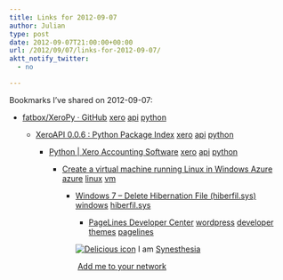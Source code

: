 ```yaml
---
title: Links for 2012-09-07
author: Julian
type: post
date: 2012-09-07T21:00:00+00:00
url: /2012/09/07/links-for-2012-09-07/
aktt_notify_twitter:
  - no

---
```

Bookmarks I&#8217;ve shared on 2012-09-07:

  * [fatbox/XeroPy &middot; GitHub][1] 
    [xero][2] [api][3] [python][4] </li> 
    
      * [XeroAPI 0.0.6 : Python Package Index][5] 
        [xero][2] [api][3] [python][4] </li> 
        
          * [Python | Xero Accounting Software][6] 
            [xero][2] [api][3] [python][4] </li> 
            
              * [Create a virtual machine running Linux in Windows Azure][7] 
                [azure][8] [linux][9] [vm][10] </li> 
                
                  * [Windows 7 &ndash; Delete Hibernation File (hiberfil.sys)][11] 
                    [windows][12] [hiberfil.sys][13] </li> 
                    
                      * [PageLines Developer Center][14] 
                        [wordpress][15] [developer][16] [themes][17] [pagelines][18] </li> </ul> 
                        
                        <p class="deliciouslink">
                          <a href="https://del.icio.us/synesthesia" title="See all my bookmarks on del.icio.us"><img src="https://www.synesthesia.co.uk/images/deliciousicon.jpg" alt="Delicious icon" /></a>&nbsp;I am <a href="https://del.icio.us/synesthesia" title="See all my bookmarks on del.icio.us">Synesthesia</a>
                        </p>
                        
                        <p class="deliciouslink">
                          <a href="https://del.icio.us/network?add=synesthesia" title="Add me to your del.icio.us network"><img src="https://www.synesthesia.co.uk/images/add.gif" alt="" /></a>&nbsp;<a href="https://del.icio.us/network?add=synesthesia" title="Add me to your del.icio.us network">Add me to your network</a>
                        </p>

 [1]: https://github.com/fatbox/XeroPy
 [2]: https://www.delicious.com/synesthesia/xero
 [3]: https://www.delicious.com/synesthesia/api
 [4]: https://www.delicious.com/synesthesia/python
 [5]: https://pypi.python.org/pypi/XeroAPI
 [6]: https://blog.xero.com/developer/getting-started/code/python/
 [7]: https://www.windowsazure.com/en-us/manage/linux/tutorials/virtual-machine-from-gallery/
 [8]: https://www.delicious.com/synesthesia/azure
 [9]: https://www.delicious.com/synesthesia/linux
 [10]: https://www.delicious.com/synesthesia/vm
 [11]: https://helpdeskgeek.com/windows-7/windows-7-delete-hibernation-file-hiberfil-sys/
 [12]: https://www.delicious.com/synesthesia/windows
 [13]: https://www.delicious.com/synesthesia/hiberfil.sys
 [14]: https://developer.pagelines.com/resources/
 [15]: https://www.delicious.com/synesthesia/wordpress
 [16]: https://www.delicious.com/synesthesia/developer
 [17]: https://www.delicious.com/synesthesia/themes
 [18]: https://www.delicious.com/synesthesia/pagelines